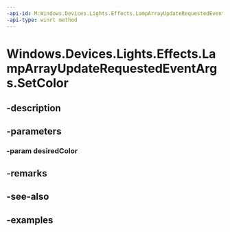 ```yaml
---
-api-id: M:Windows.Devices.Lights.Effects.LampArrayUpdateRequestedEventArgs.SetColor(Windows.UI.Color)
-api-type: winrt method
---
```


<!-- Method syntax.
public void LampArrayUpdateRequestedEventArgs.SetColor(Color desiredColor)
-->

# Windows.Devices.Lights.Effects.LampArrayUpdateRequestedEventArgs.SetColor

## -description

## -parameters
### -param desiredColor

## -remarks

## -see-also

## -examples

